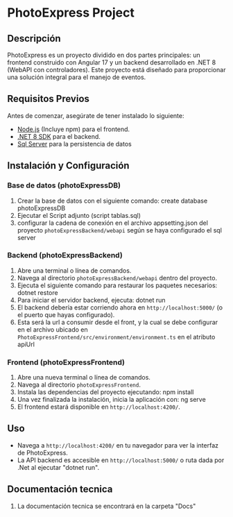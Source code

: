 # PhotoExpress Project

## Descripción
PhotoExpress es un proyecto dividido en dos partes principales: un frontend construido con Angular 17 y un backend desarrollado en .NET 8 (WebAPI con controladores). Este proyecto está diseñado para proporcionar una solución integral para el manejo de eventos.

## Requisitos Previos
Antes de comenzar, asegúrate de tener instalado lo siguiente:
- [Node.js](https://nodejs.org/) (Incluye npm) para el frontend.
- [.NET 8 SDK](https://dotnet.microsoft.com/en-us/download) para el backend.
- [Sql Server](https://www.microsoft.com/es-es/sql-server/sql-server-downloads) para la persistencia de datos
## Instalación y Configuración
### Base de datos (photoExpressDB)
1. Crear la base de datos con el siguiente comando: create database photoExpressDB
2. Ejecutar el Script adjunto (script tablas.sql)
3. configurar la cadena de conexión en el archivo appsetting.json del proyecto `photoExpressBackend/webapi` según se haya configurado el sql server
### Backend (photoExpressBackend)
1. Abre una terminal o línea de comandos.
2. Navega al directorio `photoExpressBackend/webapi` dentro del proyecto.
3. Ejecuta el siguiente comando para restaurar los paquetes necesarios:
dotnet restore
4. Para iniciar el servidor backend, ejecuta: dotnet run
5. El backend debería estar corriendo ahora en `http://localhost:5000/` (o el puerto que hayas configurado).
6. Esta será la url a consumir desde el front, y la cual se debe configurar en el archivo ubicado en `PhotoExpressFrontend/src/environment/environment.ts`  en el atributo apiUrl

### Frontend (photoExpressFrontend)
1. Abre una nueva terminal o línea de comandos.
2. Navega al directorio `photoExpressFrontend`.
3. Instala las dependencias del proyecto ejecutando: npm install
4. Una vez finalizada la instalación, inicia la aplicación con: ng serve
5. El frontend estará disponible en `http://localhost:4200/`.

## Uso
- Navega a `http://localhost:4200/` en tu navegador para ver la interfaz de PhotoExpress.
- La API backend es accesible en `http://localhost:5000/` o ruta dada por .Net al ejecutar "dotnet run".
## Documentación tecnica
1. La documentación tecnica se encontrará en la carpeta "Docs"